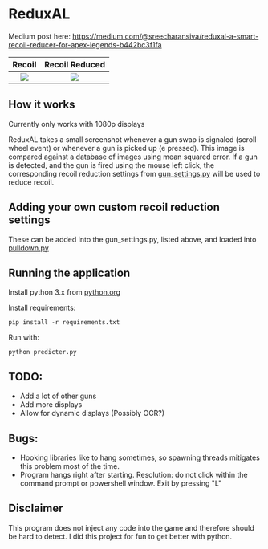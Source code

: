 # ReduxAL
Medium post here: https://medium.com/@sreecharansiva/reduxal-a-smart-recoil-reducer-for-apex-legends-b442bc3f1fa


Recoil             |  Recoil Reduced
:-------------------------:|:-------------------------:
![](https://github.com/5R33CH4/ReduxAL/blob/master/examples/recoil.gif)  |  ![](https://github.com/5R33CH4/ReduxAL/blob/master/examples/no-recoil.gif)


## How it works
Currently only works with 1080p displays


ReduxAL takes a small screenshot whenever a gun swap is signaled (scroll wheel event) or whenever a gun is picked up (e pressed). This image is compared against a database of images using mean squared error. If a gun is detected, and the gun is fired using the mouse left click, the corresponding recoil reduction settings from [gun_settings.py](https://github.com/5R33CH4/ReduxAL/blob/master/guns/gun_settings/gun_settings.py) will be used to reduce recoil.

## Adding your own custom recoil reduction settings
These can be added into the gun_settings.py, listed above, and loaded into [pulldown.py](https://github.com/5R33CH4/ReduxAL/blob/master/mouse_events/pull_down.py) 

## Running the application
Install python 3.x from [python.org](https://www.python.org/)


Install requirements:
```
pip install -r requirements.txt
```
Run with:
```
python predicter.py
```

## TODO:
 - Add a lot of other guns
 - Add more displays
 - Allow for dynamic displays (Possibly OCR?)

## Bugs:
- Hooking libraries like to hang sometimes, so spawning threads mitigates this problem most of the time. 
- Program hangs right after starting. Resolution: do not click within the command prompt or powershell window. Exit by pressing "L"

## Disclaimer
This program does not inject any code into the game and therefore should be hard to detect. I did this project for fun to get better with python.
